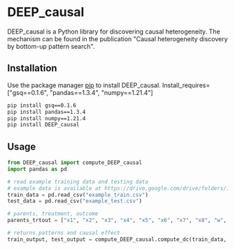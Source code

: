 # DEEP_causal

DEEP_causal is a Python library for discovering causal heterogeneity. The mechanism can be found in the publication "Causal heterogeneity discovery by bottom-up pattern search".

## Installation

Use the package manager [pip](https://pip.pypa.io/en/stable/) to install DEEP_causal. Install_requires=["gsq==0.1.6", "pandas==1.3.4", "numpy==1.21.4"]

```bash 
pip install gsq==0.1.6
pip install pandas==1.3.4
pip install numpy==1.21.4
pip install DEEP_causal
```

## Usage

```python
from DEEP_causal import compute_DEEP_causal
import pandas as pd

# read example training data and testing data
# example data is available at https://drive.google.com/drive/folders/1UW_bcZ7d_ygTXRjJlfR4JrvFKJwWq30D
train_data = pd.read_csv("example_train.csv")
test_data = pd.read_csv("example_test.csv")

# parents, treatment, outcome
parents_trtout = ["x1", "x2", "x3", "x4", "x5", "x6", "x7", "x8", "w", "y"]   # from MMPC

# returns patterns and causal effect
train_output, test_output = compute_DEEP_causal.compute_dc(train_data, parents_trtout, test_data)
```